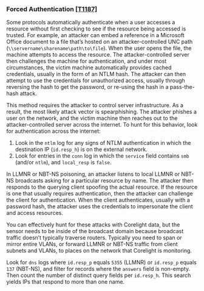 ### Forced Authentication [\[T1187\]](https://attack.mitre.org/techniques/T1187/)

Some protocols automatically authenticate when a user accesses a resource without first checking to see if the resource being accessed is trusted. For example, an attacker can embed a reference in a Microsoft Office document to a file that’s hosted on an attacker-controlled UNC path (`\\servername\sharename\path\to\file`). When the user opens the file, the machine attempts to access the resource. The attacker-controlled server then challenges the machine for authentication, and under most circumstances, the victim machine automatically provides cached credentials, usually in the form of an NTLM hash. The attacker can then attempt to use the credentials for unauthorized access, usually through reversing the hash to get the password, or re-using the hash in a pass-the-hash attack.

This method requires the attacker to control server infrastructure. As a result, the most likely attack vector is spearphishing. The attacker phishes a user on the network, and the victim machine then reaches out to the attacker-controlled server across the internet. To hunt for this behavior, look for authentication across the internet:

1. Look in the `ntlm` log for any signs of NTLM authentication in which the destination IP (`id.resp_h`) is on the external network.
2. Look for entries in the `conn` log in which the `service` field contains `smb` (and/or `ntlm`), and `local_resp` is `false`.

In LLMNR or NBT-NS poisoning, an attacker listens to local LLMNR or NBT-NS broadcasts asking for a particular resource by name. The attacker then responds to the querying client spoofing the actual resource. If the resource is one that usually requires authentication, then the attacker can challenge the client for authentication. When the client authenticates, usually with a password hash, the attacker uses the credentials to impersonate the client and access resources.

You can effectively hunt for these attacks with Corelight data, but the sensor needs to be inside of the broadcast domain because broadcast traffic doesn’t typically traverse routers. Typically you need to span or mirror entire VLANs, or forward LLMNR or NBT-NS traffic from client subnets and VLANs, to places on the network that Corelight is monitoring.

Look for `dns` logs where `id.resp_p` equals `5355` (LLMNR) or `id.resp_p` equals `137` (NBT-NS), and filter for records where the `answers` field is non-empty. Then count the number of distinct query fields per `id.resp_h`. This search yields IPs that respond to more than one name.
